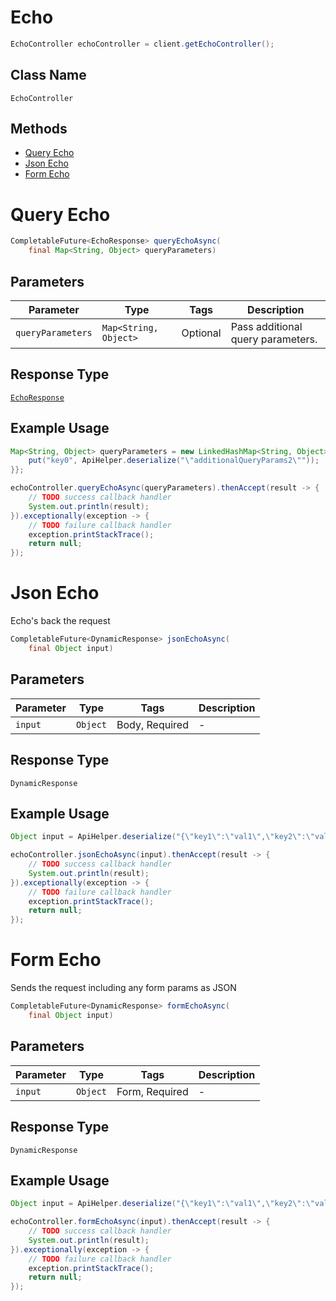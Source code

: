 # Echo

```java
EchoController echoController = client.getEchoController();
```

## Class Name

`EchoController`

## Methods

* [Query Echo](../../doc/controllers/echo.md#query-echo)
* [Json Echo](../../doc/controllers/echo.md#json-echo)
* [Form Echo](../../doc/controllers/echo.md#form-echo)


# Query Echo

```java
CompletableFuture<EchoResponse> queryEchoAsync(
    final Map<String, Object> queryParameters)
```

## Parameters

| Parameter | Type | Tags | Description |
|  --- | --- | --- | --- |
| `queryParameters` | `Map<String, Object>` | Optional | Pass additional query parameters. |

## Response Type

[`EchoResponse`](../../doc/models/echo-response.md)

## Example Usage

```java
Map<String, Object> queryParameters = new LinkedHashMap<String, Object>() {{
    put("key0", ApiHelper.deserialize("\"additionalQueryParams2\""));
}};

echoController.queryEchoAsync(queryParameters).thenAccept(result -> {
    // TODO success callback handler
    System.out.println(result);
}).exceptionally(exception -> {
    // TODO failure callback handler
    exception.printStackTrace();
    return null;
});
```


# Json Echo

Echo's back the request

```java
CompletableFuture<DynamicResponse> jsonEchoAsync(
    final Object input)
```

## Parameters

| Parameter | Type | Tags | Description |
|  --- | --- | --- | --- |
| `input` | `Object` | Body, Required | - |

## Response Type

`DynamicResponse`

## Example Usage

```java
Object input = ApiHelper.deserialize("{\"key1\":\"val1\",\"key2\":\"val2\"}");

echoController.jsonEchoAsync(input).thenAccept(result -> {
    // TODO success callback handler
    System.out.println(result);
}).exceptionally(exception -> {
    // TODO failure callback handler
    exception.printStackTrace();
    return null;
});
```


# Form Echo

Sends the request including any form params as JSON

```java
CompletableFuture<DynamicResponse> formEchoAsync(
    final Object input)
```

## Parameters

| Parameter | Type | Tags | Description |
|  --- | --- | --- | --- |
| `input` | `Object` | Form, Required | - |

## Response Type

`DynamicResponse`

## Example Usage

```java
Object input = ApiHelper.deserialize("{\"key1\":\"val1\",\"key2\":\"val2\"}");

echoController.formEchoAsync(input).thenAccept(result -> {
    // TODO success callback handler
    System.out.println(result);
}).exceptionally(exception -> {
    // TODO failure callback handler
    exception.printStackTrace();
    return null;
});
```

